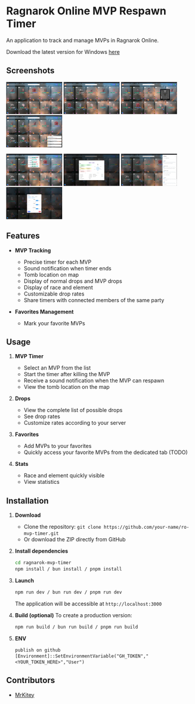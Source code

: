 # Ragnarok Online MVP Respawn Timer

An application to track and manage MVPs in Ragnarok Online.

Download the latest version for Windows [here](https://github.com/TekiDev42/ragnarok-mvp-tracker/releases/)

## Screenshots

[![Image 1](./images-preview/mini-1.png)](./images-preview/1.png)
[![Image 2](./images-preview/mini-2.png)](./images-preview/2.png)
[![Image 3](./images-preview/mini-3.png)](./images-preview/3.png)
[![Image 4](./images-preview/mini-4.png)](./images-preview/4.png)

[![Image 5](./images-preview/mini-5.png)](./images-preview/5.png)
[![Image 6](./images-preview/mini-6.png)](./images-preview/6.png)
[![Image 7](./images-preview/mini-7.png)](./images-preview/7.png)
[![Image 8](./images-preview/mini-8.png)](./images-preview/8.png)

## Features

- **MVP Tracking**
  - Precise timer for each MVP
  - Sound notification when timer ends
  - Tomb location on map
  - Display of normal drops and MVP drops
  - Display of race and element
  - Customizable drop rates
  - Share timers with connected members of the same party

- **Favorites Management**
  - Mark your favorite MVPs

## Usage

1. **MVP Timer**
   - Select an MVP from the list
   - Start the timer after killing the MVP
   - Receive a sound notification when the MVP can respawn
   - View the tomb location on the map

2. **Drops**
   - View the complete list of possible drops
   - See drop rates
   - Customize rates according to your server

3. **Favorites**
   - Add MVPs to your favorites
   - Quickly access your favorite MVPs from the dedicated tab (TODO)

3. **Stats**
   - Race and element quickly visible
   - View statistics

## Installation
1. **Download**
   - Clone the repository: `git clone https://github.com/your-name/ro-mvp-timer.git`
   - Or download the ZIP directly from GitHub

2. **Install dependencies**
   ```bash
   cd ragnarok-mvp-timer
   npm install / bun install / pnpm install
   
   ```

3. **Launch**
   ```bash
   npm run dev / bun run dev / pnpm run dev
   ```
   The application will be accessible at `http://localhost:3000`

4. **Build (optional)**
   To create a production version:
   ```bash
   npm run build / bun run build / pnpm run build
   ```
5. **ENV**
   ```
   publish on github
   [Environment]::SetEnvironmentVariable("GH_TOKEN","<YOUR_TOKEN_HERE>","User")
   ```


## Contributors
- [MrKitey](https://github.com/TekiDev42)